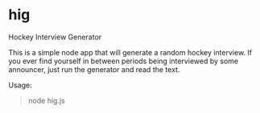 # hig
Hockey Interview Generator

This is a simple node app that will generate a random hockey interview. If you ever find yourself
in between periods being interviewed by some announcer, just run the generator and read the text.

Usage:
> node hig.js
